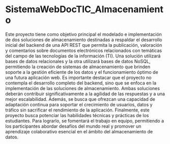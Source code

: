 # SistemaWebDocTIC_Almacenamiento
 Este proyecto tiene como objetivo principal el modelado e implementación de dos  soluciones de almacenamiento destinadas a respaldar el desarrollo inicial del backend de  una API REST que permita la publicación, valoración y comentarios sobre documentos  electrónicos relacionados con temáticas del campo de las tecnologías de la información  (TI). Una solución utilizará bases de datos relacionales y la otra utilizará bases de datos  NoSQL, permitiendo la creación de sistemas de almacenamiento que brinden soporte a la  gestión eficiente de los datos y el funcionamiento óptimo de una futura aplicación web. Es  importante destacar que el proyecto no contempla el desarrollo completo del backend, sino  que se enfoca en la implementación de las soluciones de almacenamiento.  Ambas soluciones deberán contribuir significativamente a la agilidad de las respuestas y a  una mejor escalabilidad. Además, se busca que ofrezcan una capacidad de adaptación  continua para soportar el crecimiento de usuarios, datos y tráfico sin sacrificar el rendimiento  de la aplicación.  Finalmente, este proyecto busca potenciar las habilidades técnicas y prácticas de los  estudiantes. Para lograrlo, se fomentará el trabajo en equipo, permitiendo a los participantes  abordar desafíos del mundo real y promover un aprendizaje colaborativo esencial en el  ámbito del almacenamiento de datos.
